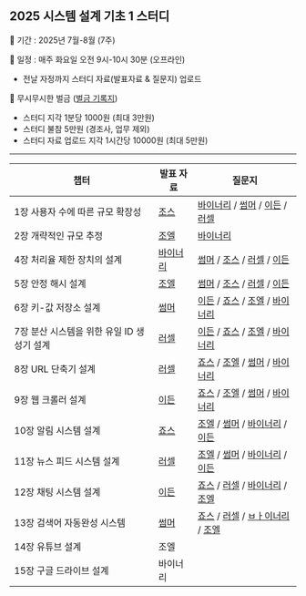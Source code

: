 ## 2025 시스템 설계 기초 1 스터디

📌 기간 : 2025년 7월-8월 (7주)

📌 일정 : 매주 화요일 오전 9시-10시 30분 (오프라인)

- 전날 자정까지 스터디 자료(발표자료 & 질문지) 업로드

📌 무시무시한 벌금 ([벌금 기록지](https://github.com/shinhee-rebecca/system-design-interview-1/blob/main/ETC/%EB%B2%8C%EA%B8%88%20%EA%B8%B0%EB%A1%9D%EC%A7%80.md))

- 스터디 지각 1분당 1000원 (최대 3만원)
- 스터디 불참 5만원 (경조사, 업무 제외)
- 스터디 자료 업로드 지각 1시간당 10000원 (최대 5만원)

---

| 챕터                                       | 발표 자료                                                                                   | 질문지                                                                                                                                                                                                                                                                                                                                                                                                                                                            |
| ------------------------------------------ |-----------------------------------------------------------------------------------------|----------------------------------------------------------------------------------------------------------------------------------------------------------------------------------------------------------------------------------------------------------------------------------------------------------------------------------------------------------------------------------------------------------------------------------------------------------------|
| 1장 사용자 수에 따른 규모 확장성           | [조스](https://github.com/shinhee-rebecca/system-design-interview-1/tree/main/1%EC%9E%A5) | [바이너리](https://github.com/shinhee-rebecca/system-design-interview-1/blob/main/1%EC%9E%A5/question_binary.md) / [썸머](https://github.com/shinhee-rebecca/system-design-interview-1/blob/main/1%EC%9E%A5/question_summer.md) / [이든](https://github.com/shinhee-rebecca/system-design-interview-1/blob/main/1%EC%9E%A5/question_ethan.md) / [러셀](https://github.com/shinhee-rebecca/system-design-interview-1/blob/main/1%EC%9E%A5/question_russell.md)            |
| 2장 개략적인 규모 추정                     | [조엘](https://github.com/shinhee-rebecca/system-design-interview-1/tree/main/2%EC%9E%A5) | [바이너리](https://github.com/shinhee-rebecca/system-design-interview-1/blob/main/2%EC%9E%A5/question_binary.md)                                                                                                                                                                                                                                                                                                                                                   |
| 4장 처리율 제한 장치의 설계                | [바이너리](https://github.com/shinhee-rebecca/system-design-interview-1/blob/main/4%EC%9E%A5/README.md)                                                                                    | [썸머](https://github.com/shinhee-rebecca/system-design-interview-1/blob/main/4%EC%9E%A5/question_summer.md) / [조스](https://github.com/shinhee-rebecca/system-design-interview-1/blob/main/4%EC%9E%A5/question_jaws.md) / [러셀](https://github.com/shinhee-rebecca/system-design-interview-1/blob/main/4%EC%9E%A5/question_russell.md) / [이든](https://github.com/shinhee-rebecca/system-design-interview-1/blob/main/4%EC%9E%A5/question_ethan.md)                |
| 5장 안정 해시 설계                         | [조엘](https://github.com/shinhee-rebecca/system-design-interview-1/tree/main/5%EC%9E%A5) | [썸머](https://github.com/shinhee-rebecca/system-design-interview-1/blob/main/5%EC%9E%A5/question_summer.md) / [조스](https://github.com/shinhee-rebecca/system-design-interview-1/blob/main/5%EC%9E%A5/question_jaws.md) / [러셀](https://github.com/shinhee-rebecca/system-design-interview-1/blob/main/5%EC%9E%A5/question_russell.md) / [이든](https://github.com/shinhee-rebecca/system-design-interview-1/blob/main/5%EC%9E%A5/question_ethan.md)                |
| 6장 키-값 저장소 설계                      | [썸머](https://github.com/shinhee-rebecca/system-design-interview-1/blob/main/6%EC%9E%A5/README.md)                                                                                      | [이든](https://github.com/shinhee-rebecca/system-design-interview-1/blob/main/6%EC%9E%A5/question_ethan.md) / [죠스](https://github.com/shinhee-rebecca/system-design-interview-1/blob/main/6%EC%9E%A5/question_jaws.md) / [조엘](https://github.com/shinhee-rebecca/system-design-interview-1/blob/main/6%EC%9E%A5/question_joel.md)      / [바이너리](https://github.com/shinhee-rebecca/system-design-interview-1/blob/main/6%EC%9E%A5/question_binary.md)            |
| 7장 분산 시스템을 위한 유일 ID 생성기 설계 | [러셀](https://github.com/shinhee-rebecca/system-design-interview-1/tree/main/7%EC%9E%A5)                                                                                      | [이든](https://github.com/shinhee-rebecca/system-design-interview-1/blob/main/7%EC%9E%A5/question_ethan.md) / [죠스](https://github.com/shinhee-rebecca/system-design-interview-1/blob/main/7%EC%9E%A5/question_jaws.md) / [조엘](https://github.com/shinhee-rebecca/system-design-interview-1/blob/main/7%EC%9E%A5/question_joel.md)    /          [바이너리](https://github.com/shinhee-rebecca/system-design-interview-1/blob/main/7%EC%9E%A5/question_binary.md)     |
| 8장 URL 단축기 설계                        | [러셀](https://github.com/shinhee-rebecca/system-design-interview-1/blob/main/8%EC%9E%A5/README.md)                                                                                      | [죠스](https://github.com/shinhee-rebecca/system-design-interview-1/blob/main/8%EC%9E%A5/question_jaws.md)  / [조엘](https://github.com/shinhee-rebecca/system-design-interview-1/blob/main/8%EC%9E%A5/question_joel.md) / [썸머](https://github.com/shinhee-rebecca/system-design-interview-1/blob/main/8%EC%9E%A5/question_summer.md)               / [바이너리](https://github.com/shinhee-rebecca/system-design-interview-1/blob/main/8%EC%9E%A5/question_binary.md) |
| 9장 웹 크롤러 설계                         | [이든](https://github.com/shinhee-rebecca/system-design-interview-1/blob/main/9%EC%9E%A5/Readme.md)                                                                                      | [죠스](https://github.com/shinhee-rebecca/system-design-interview-1/blob/main/9%EC%9E%A5/question_jaws.md)  / [조엘](https://github.com/shinhee-rebecca/system-design-interview-1/blob/main/9%EC%9E%A5/question_joel.md) / [썸머](https://github.com/shinhee-rebecca/system-design-interview-1/blob/main/9%EC%9E%A5/question_summer.md)  / [바이너리](https://github.com/shinhee-rebecca/system-design-interview-1/blob/main/9%EC%9E%A5/question_binary.md)              |
| 10장 알림 시스템 설계                      | [죠스](https://github.com/shinhee-rebecca/system-design-interview-1/tree/main/10%EC%9E%A5)                                                                                      | [조엘](https://github.com/shinhee-rebecca/system-design-interview-1/blob/main/10%EC%9E%A5/question_joel.md) / [썸머](https://github.com/shinhee-rebecca/system-design-interview-1/blob/main/10%EC%9E%A5/question_summer.md)       / [바이너리](https://github.com/shinhee-rebecca/system-design-interview-1/blob/main/10%EC%9E%A5/question_binary.md) / [이든](https://github.com/shinhee-rebecca/system-design-interview-1/blob/main/10%EC%9E%A5/question_ethan.md)     |
| 11장 뉴스 피드 시스템 설계                 | [러셀](https://github.com/shinhee-rebecca/system-design-interview-1/blob/main/11%EC%9E%A5/README.md)                                                                                      | [조엘](https://github.com/shinhee-rebecca/system-design-interview-1/blob/main/11%EC%9E%A5/question_joel.md) / [썸머](https://github.com/shinhee-rebecca/system-design-interview-1/blob/main/11%EC%9E%A5/question_summer.md)        / [바이너리](https://github.com/shinhee-rebecca/system-design-interview-1/blob/main/11%EC%9E%A5/question_binary.md) / [이든](https://github.com/shinhee-rebecca/system-design-interview-1/blob/main/11%EC%9E%A5/question_ethan.md)    |
| 12장 채팅 시스템 설계                      | [이든](https://github.com/shinhee-rebecca/system-design-interview-1/blob/main/12%EC%9E%A5/README.md)                                                                                      | [죠스](https://github.com/shinhee-rebecca/system-design-interview-1/blob/main/12%EC%9E%A5/question_jaws.md) / [러셀](https://github.com/shinhee-rebecca/system-design-interview-1/blob/main/12%EC%9E%A5/question_russell.md)    / [바이너리](https://github.com/shinhee-rebecca/system-design-interview-1/blob/main/12%EC%9E%A5/question_binary.md)     / [조엘](https://github.com/shinhee-rebecca/system-design-interview-1/blob/main/12%EC%9E%A5/question_joel.md)    |
| 13장 검색어 자동완성 시스템                | [썸머](https://github.com/shinhee-rebecca/system-design-interview-1/blob/main/13%EC%9E%A5/README.md) | [죠스](https://github.com/shinhee-rebecca/system-design-interview-1/blob/main/13%EC%9E%A5/question_jaws.md) / [러셀](https://github.com/shinhee-rebecca/system-design-interview-1/blob/main/13%EC%9E%A5/question_russell.md) / [ㅂㅏ이너리](https://github.com/shinhee-rebecca/system-design-interview-1/blob/main/13%EC%9E%A5/question_binary.md)     / [조엘](https://github.com/shinhee-rebecca/system-design-interview-1/blob/main/13%EC%9E%A5/question_joel.md)                                                                                                         |
| 14장 유튜브 설계                           | 조엘                                                                                      |                                                                                                                                                                                                                                                                                                                                                                                                                                                                |
| 15장 구글 드라이브 설계                    | 바이너리                                                                                    |                                                                                                                                                                                                                                                                                                                                                                                                                                                                |


